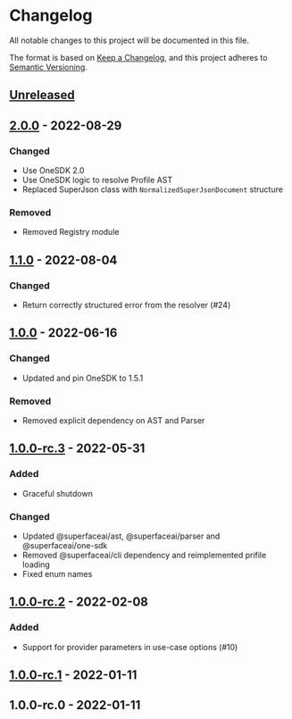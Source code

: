 # Changelog

All notable changes to this project will be documented in this file.

The format is based on [Keep a Changelog](https://keepachangelog.com/en/1.0.0/),
and this project adheres to [Semantic Versioning](https://semver.org/spec/v2.0.0.html).

## [Unreleased]

## [2.0.0] - 2022-08-29
### Changed
- Use OneSDK 2.0
- Use OneSDK logic to resolve Profile AST
- Replaced SuperJson class with `NormalizedSuperJsonDocument` structure

### Removed
- Removed Registry module

## [1.1.0] - 2022-08-04
### Changed
- Return correctly structured error from the resolver (#24)

## [1.0.0] - 2022-06-16
### Changed
- Updated and pin OneSDK to 1.5.1

### Removed
- Removed explicit dependency on AST and Parser

## [1.0.0-rc.3] - 2022-05-31
### Added
- Graceful shutdown

### Changed
- Updated @superfaceai/ast, @superfaceai/parser and @superfaceai/one-sdk
- Removed @superfaceai/cli dependency and reimplemented prifile loading
- Fixed enum names

## [1.0.0-rc.2] - 2022-02-08
### Added
- Support for provider parameters in use-case options (#10)

## [1.0.0-rc.1] - 2022-01-11

## 1.0.0-rc.0 - 2022-01-11

[Unreleased]: https://github.com/superfaceai/one-service/compare/v2.0.0...HEAD
[2.0.0]: https://github.com/superfaceai/one-service/compare/v1.1.0...v2.0.0
[1.1.0]: https://github.com/superfaceai/one-service/compare/v1.0.0...v1.1.0
[1.0.0]: https://github.com/superfaceai/one-service/compare/v1.0.0-rc.3...v1.0.0
[1.0.0-rc.3]: https://github.com/superfaceai/one-service/compare/v1.0.0-rc.2...v1.0.0-rc.3
[1.0.0-rc.2]: https://github.com/superfaceai/one-service/compare/v1.0.0-rc.1...v1.0.0-rc.2
[1.0.0-rc.1]: https://github.com/superfaceai/one-service/compare/v1.0.0-rc.0...v1.0.0-rc.1
